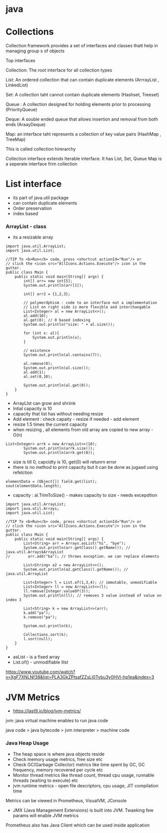 java
====

# Collections

Collection framework provides a set of interfaces and classes thatt help in managing group s of objects

Top interfaces

Collection: The root interface for all collection types

List: An ordered collection that can contain duplicate elements (ArrrayList , LinkedList)

Set: A collection taht cannot contain duplicate  elements (Hashset, Treeset)

Queue : A collection designed for holding elements prior to processing (PriorityQueue)

Deque: A souble ended queue that allows insertion and removal from both ends (AraayDeque)

Map: an interface taht represents a collection of key value pairs (HashMap , TreeMap)

This is called collection hirerarchy

Collection interface extends Iterable interface. It has List, Set, Queue
Map is a seperate interface frim collection

# List interface

- its part of java.util package
- can contain duplicate elements
- Order preservation
- index based

### ArrayList - class
- its a resizable array

```
import java.util.ArrayList;
import java.util.List;

//TIP To <b>Run</b> code, press <shortcut actionId="Run"/> or
// click the <icon src="AllIcons.Actions.Execute"/> icon in the gutter.
public class Main {
    public static void main(String[] args) {
        int[] arr= new int[5];
        System.out.println(arr[1]);

        int[] arr2 = {1,2,3};

        // polymordphism : code to an interface not a implementation
        // List on right side is more flexible and interchangable
        List<Integer> al = new ArrayList<>();
        al.add(10);
        al.get(0); // 0 based indexing
        System.out.println("size: " + al.size());

        for (int x: al){
            System.out.println(x);
        }

        // existence
        System.out.println(al.contains(7));

        al.remove(0);
        System.out.println(al.size());
        al.add(1);
        al.set(0,10);

        System.out.println(al.get(0));
    }
}
```

- ArrayLIst can grow and shriink
- Intial capacity is 10
- capacity that list has without needing resize
- Add element : check capaity - resize if needed - add element
- resize 1.5 times the current capacity 
- when resizing , all elements from old array are copied to new array - O(n)


```
List<Integer> arrk = new ArrayList<>(10);
        System.out.println(arrk.size());
        System.out.println(arrk.get(0));
```
 
 - size is till 0, capcidty is 10, get(0)  will retunrn error
 - there is no method to print capacity but it can be done as jugaad using refelction
 
```
elementData = (Object[]) field.get(list);
sout(elementData.length);
```

- capacity : al.TrimToSize() - makes capacity to size - needs excepdtion

```
import java.util.ArrayList;
import java.util.Arrays;
import java.util.List;

//TIP To <b>Run</b> code, press <shortcut actionId="Run"/> or
// click the <icon src="AllIcons.Actions.Execute"/> icon in the gutter.
public class Main {
    public static void main(String[] args) {
        List<String> arr = Arrays.asList("hi", "bye");
        System.out.println(arr.getClass().getName()); //  java.util.Arrays$ArrayList
//        arr.add("ba"); // throws exception. we can replace elements

        List<String> a2 = new ArrayList<>();
        System.out.println(a2.getClass().getName()); // java.util.ArrayList

        List<Integer> l = List.of(1,3,4); // immutable, unmodifiable
        List<Integer> ll = new ArrayList<>(l);
        ll.remove(Integer.valueOf(3));
        System.out.println(ll); // removes 3 value instead of value on index 3
        
        List<String> k = new ArrayList<>(arr);
        k.add("pa");
        k.remove("pa");

        System.out.println(k);
        
        Collections.sort(k);
        l.sort(null);
    }
}
```

- asList - is a fixed array
- List.of() - unmodifiable lilst

https://www.youtube.com/watch?v=XgF7XNLNf38&list=PLA3GkZPtsafZZsLj0Tybu3y0HVl-hp1ea&index=3



# JVM Metrics

- https://last9.io/blog/jvm-metrics/

jvm: java virtual machine enables to run java code

java code > java bytecode > jvm interpreter > machine code

### Java Heap Usage
- The heap space is where java objects reside
- Check memory usage metrics, free size etc
- Check GC(Garbage Collector) metrics like time spent by GC, GC frequency, memory recovered per cycle etc
- Monitor thread metrics like thread count, thread cpu usage, runnable threads (waiting to execute) etc
- jvm runtime metrics - open file descriptors, cpu usage, JIT compilation time


Metrics can be viewed in Prometheus, VisualVM, JConsole

- JMX (Java Management Extensions) is built into JVM. Twaeking few params will enable JVM metrics

Prometheus also has Java Client which can be used inside application

